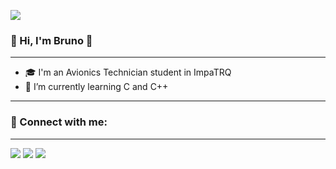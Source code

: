 ![](https://github.com/chubykk/minombre/blob/main/brunocolombo.gif)

### 👋 Hi, I'm Bruno 👋

---------------------------------------------------

* 🎓 I'm an Avionics Technician student in ImpaTRQ
* 🌱 I’m currently learning C and C++

-----------------------------------------------------

### 📲 Connect with me:

----------------------------------------------------
<a href="https://steamcommunity.com/profiles/76561198879005233/" target="_blank"><img src="https://img.shields.io/badge/Steam-000000?style=for-the-badge&logo=steam&logoColor=white" target="_blank"></a>
<a href="https://www.instagram.com/brunoo.colombo" target="_blank"><img src="https://img.shields.io/badge/Instagram-E4405F?style=for-the-badge&logo=instagram&logoColor=white" target="_blank"></a>
<a href="bruno.colombo.genlot@gmail.com" target="_blank"><img src="https://img.shields.io/badge/Gmail-D14836?style=for-the-badge&logo=gmail&logoColor=white" target="_blank"></a>


